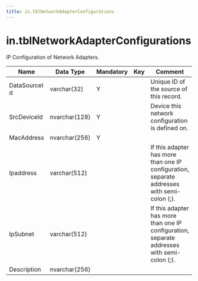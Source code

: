 ```yaml
---
title: in.tblNetworkAdapterConfigurations
---
```

# in.tblNetworkAdapterConfigurations

​​IP Configuration of Network Adapters.

| Name         | Data Type     | Mandatory | Key | Comment                                                                                     |
|--------------|---------------|-----------|-----|---------------------------------------------------------------------------------------------|
| DataSourceI​​d| varchar(32)   | Y         |     | Unique ID of the source of this record.                                                     |
| SrcDeviceId  | nvarchar(128) | Y         |     | Device this network configuration is defined on.                                            |
| MacAddress   | nvarchar(256) | Y         |     |                                                                                             |
| Ipaddress    | varchar(512)  |           |     | If this adapter has more than one IP configuration, separate addresses with semi-colon (;). |
| IpSubnet     | varchar(512)  |           |     | If this adapter has more than one IP configuration, separate addresses with semi-colon (;). |
| Description  | nvarchar(256) |           |     |                                                                                             |